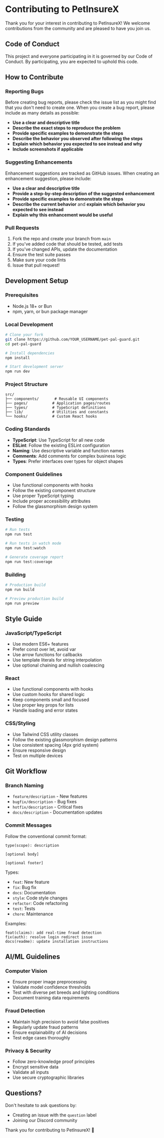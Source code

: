 # Contributing to PetInsureX

Thank you for your interest in contributing to PetInsureX! We welcome contributions from the community and are pleased to have you join us.

## Code of Conduct

This project and everyone participating in it is governed by our Code of Conduct. By participating, you are expected to uphold this code.

## How to Contribute

### Reporting Bugs

Before creating bug reports, please check the issue list as you might find that you don't need to create one. When you create a bug report, please include as many details as possible:

* **Use a clear and descriptive title**
* **Describe the exact steps to reproduce the problem**
* **Provide specific examples to demonstrate the steps**
* **Describe the behavior you observed after following the steps**
* **Explain which behavior you expected to see instead and why**
* **Include screenshots if applicable**

### Suggesting Enhancements

Enhancement suggestions are tracked as GitHub issues. When creating an enhancement suggestion, please include:

* **Use a clear and descriptive title**
* **Provide a step-by-step description of the suggested enhancement**
* **Provide specific examples to demonstrate the steps**
* **Describe the current behavior** and **explain which behavior you expected to see instead**
* **Explain why this enhancement would be useful**

### Pull Requests

1. Fork the repo and create your branch from `main`
2. If you've added code that should be tested, add tests
3. If you've changed APIs, update the documentation
4. Ensure the test suite passes
5. Make sure your code lints
6. Issue that pull request!

## Development Setup

### Prerequisites

- Node.js 18+ or Bun
- npm, yarn, or bun package manager

### Local Development

```bash
# Clone your fork
git clone https://github.com/YOUR_USERNAME/pet-pal-guard.git
cd pet-pal-guard

# Install dependencies
npm install

# Start development server
npm run dev
```

### Project Structure

```
src/
├── components/       # Reusable UI components
├── pages/           # Application pages/routes
├── types/           # TypeScript definitions
├── lib/             # Utilities and constants
└── hooks/           # Custom React hooks
```

### Coding Standards

- **TypeScript**: Use TypeScript for all new code
- **ESLint**: Follow the existing ESLint configuration
- **Naming**: Use descriptive variable and function names
- **Comments**: Add comments for complex business logic
- **Types**: Prefer interfaces over types for object shapes

### Component Guidelines

- Use functional components with hooks
- Follow the existing component structure
- Use proper TypeScript typing
- Include proper accessibility attributes
- Follow the glassmorphism design system

### Testing

```bash
# Run tests
npm run test

# Run tests in watch mode
npm run test:watch

# Generate coverage report
npm run test:coverage
```

### Building

```bash
# Production build
npm run build

# Preview production build
npm run preview
```

## Style Guide

### JavaScript/TypeScript

- Use modern ES6+ features
- Prefer const over let, avoid var
- Use arrow functions for callbacks
- Use template literals for string interpolation
- Use optional chaining and nullish coalescing

### React

- Use functional components with hooks
- Use custom hooks for shared logic
- Keep components small and focused
- Use proper key props for lists
- Handle loading and error states

### CSS/Styling

- Use Tailwind CSS utility classes
- Follow the existing glassmorphism design patterns
- Use consistent spacing (4px grid system)
- Ensure responsive design
- Test on multiple devices

## Git Workflow

### Branch Naming

- `feature/description` - New features
- `bugfix/description` - Bug fixes
- `hotfix/description` - Critical fixes
- `docs/description` - Documentation updates

### Commit Messages

Follow the conventional commit format:

```
type(scope): description

[optional body]

[optional footer]
```

Types:
- `feat`: New feature
- `fix`: Bug fix
- `docs`: Documentation
- `style`: Code style changes
- `refactor`: Code refactoring
- `test`: Tests
- `chore`: Maintenance

Examples:
```
feat(claims): add real-time fraud detection
fix(auth): resolve login redirect issue
docs(readme): update installation instructions
```

## AI/ML Guidelines

### Computer Vision

- Ensure proper image preprocessing
- Validate model confidence thresholds
- Test with diverse pet breeds and lighting conditions
- Document training data requirements

### Fraud Detection

- Maintain high precision to avoid false positives
- Regularly update fraud patterns
- Ensure explainability of AI decisions
- Test edge cases thoroughly

### Privacy & Security

- Follow zero-knowledge proof principles
- Encrypt sensitive data
- Validate all inputs
- Use secure cryptographic libraries

## Questions?

Don't hesitate to ask questions by:
- Creating an issue with the `question` label
- Joining our Discord community

Thank you for contributing to PetInsureX! 🐾

